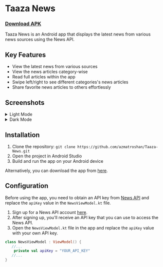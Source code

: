 # Taaza News
### [Download APK](https://drive.google.com/file/d/174-Og5OxXiIkevPZvvlWuW1lHNIxp6Fa/view?usp=sharing)
Taaza News is an Android app that displays the latest news from various news sources using the News API.
## Key Features

- View the latest news from various sources
- View the news articles category-wise
- Read full articles within the app
- Swipe left/right to see different categories's news articles
- Share favorite news articles to others effortlessly

## Screenshots
<details>
<summary>Light Mode</summary>
  <img width="300" hspace="12" src="https://user-images.githubusercontent.com/93484428/227797646-cc2aebc7-fab8-4c76-9ed7-f617a12bb088.jpg" alt="NoInternetLight">
  <img width="300" hspace="12" src="https://user-images.githubusercontent.com/93484428/227797689-c11d79ee-c65d-46ba-81f5-cda133355410.jpg" alt="LoadingLight">
  <img width="300" hspace="12" src="https://user-images.githubusercontent.com/93484428/227797714-a476f0e7-ed2a-498a-a8e5-a6f073f3801f.jpg" alt="AllLight">
  <img width="300" hspace="12" src="https://user-images.githubusercontent.com/93484428/227797735-f10f4621-de58-4bae-95ed-70e4df4fc31f.jpg" alt="PoliticsLight">
  <img width="300" hspace="12" src="https://user-images.githubusercontent.com/93484428/227797743-697931db-7fe5-4b1f-8b27-733f948a94e7.jpg" alt="TechnologyLight">
</details>


<details>
<summary>Dark Mode</summary>
  <img src="https://user-images.githubusercontent.com/93484428/227798784-f13e2162-a84c-4b0f-9566-38623ecb76ae.jpg" width="300" hspace="12">
  <img src="https://user-images.githubusercontent.com/93484428/227798809-660611da-16ba-4f87-8f85-dea0a050810b.jpg" width="300" hspace="12">
  <img src="https://user-images.githubusercontent.com/93484428/227798803-0e745672-6f8f-450a-a12a-bfcbbdfa35d9.jpg" width="300" hspace="12">
  <img src="https://user-images.githubusercontent.com/93484428/227798848-60265a20-b9e6-4419-9209-cbf77691159e.jpg" width="300" hspace="12">
  <img src="https://user-images.githubusercontent.com/93484428/227798853-46ec7a02-aa83-4e32-b22d-a66360ae26c4.jpg" width="300" hspace="12">
</details>


## Installation

1. Clone the repository: `git clone https://github.com/azmatroshan/Taaza-News.git`
2. Open the project in Android Studio
3. Build and run the app on your Android device

Alternatively, you can download the app from [here](https://drive.google.com/file/d/174-Og5OxXiIkevPZvvlWuW1lHNIxp6Fa/view?usp=sharing).

## Configuration

Before using the app, you need to obtain an API key from [News API](https://newsapi.org/) and replace the `apiKey` value in the `NewsViewModel.kt` file.

1. Sign up for a News API account [here](https://newsapi.org/account/register).
2. After signing up, you'll receive an API key that you can use to access the News API.
3. Open the `NewsViewModel.kt` file in the app and replace the `apiKey` value with your own API key.

```kotlin
class NewsViewModel : ViewModel() {
   //...
    private val apiKey = "YOUR_API_KEY"
   //...
}
